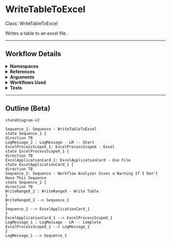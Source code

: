 # WriteTableToExcel
Class: WriteTableToExcel

Writes a table to an excel file.

<hr />

## Workflow Details
<details>
    <summary>
    <b>Namespaces</b>
    </summary>

    - System.Activities
- System.Activities.Statements
- System.Activities.Expressions
- System.Activities.Validation
- System.Activities.XamlIntegration
- Microsoft.VisualBasic
- Microsoft.VisualBasic.Activities
- System
- System.Collections
- System.Collections.Generic
- System.Collections.ObjectModel
- System.Data
- System.Diagnostics
- System.Linq
- System.Net.Mail
- System.Xml
- System.Text
- System.Xml.Linq
- UiPath.Core
- UiPath.Core.Activities
- System.Windows.Markup
- GlobalVariablesNamespace
- GlobalConstantsNamespace
- UiPath.Excel
- UiPath.Excel.Activities.Business
- UiPath.Excel.Model
- System.Reflection
- System.ComponentModel
- System.Runtime.Serialization
- System.Xml.Serialization
- UiPath.Shared.Activities


</details>
<details>
    <summary>
    <b>References</b>
    </summary>

    - Microsoft.CSharp
- Microsoft.VisualBasic
- Microsoft.Win32.Primitives
- NPOI
- PresentationFramework
- System
- System.Activities
- System.ComponentModel
- System.ComponentModel.EventBasedAsync
- System.ComponentModel.Primitives
- System.ComponentModel.TypeConverter
- System.Configuration.ConfigurationManager
- System.Console
- System.Core
- System.Data
- System.Data.Common
- System.Data.SqlClient
- System.Linq
- System.Memory
- System.Memory.Data
- System.ObjectModel
- System.Private.CoreLib
- System.Private.DataContractSerialization
- System.Private.ServiceModel
- System.Private.Uri
- System.Private.Xml
- System.Reflection.DispatchProxy
- System.Reflection.Metadata
- System.Reflection.TypeExtensions
- System.Runtime.Serialization
- System.Runtime.Serialization.Formatters
- System.Runtime.Serialization.Primitives
- System.Security.Permissions
- System.ServiceModel
- System.ServiceModel.Activities
- System.Xaml
- System.Xml
- System.Xml.Linq
- UiPath.Excel
- UiPath.Excel.Activities
- UiPath.Excel.Activities.Design
- UiPath.Mail.Activities
- UiPath.Studio.Constants
- UiPath.System.Activities
- UiPath.System.Activities.Design
- UiPath.System.Activities.ViewModels
- UiPath.Testing.Activities
- UiPath.Workflow
- WindowsBase


</details>
<details>
    <summary>
    <b>Arguments</b>
    </summary>

    <table><tr><th>Name</th><th>Direction</th><th>Type</th><th>Description</th></tr><tr><td>in_Path</td><td>InArgument</td><td>x:String</td><td>The path to the file to write to. File must exist already.</td></tr><tr><td>in_SheetName</td><td>InArgument</td><td>x:String</td><td>The name of the sheet to write the table to.</td></tr><tr><td>in_dt_Table</td><td>InArgument</td><td>sd:DataTable</td><td>The datatable to write to a sheet.</td></tr></table>
    
</details>
<details>
    <summary>
    <b>Workflows Used</b>
    </summary>

    

    
</details>
<details>
    <summary>
    <b>Tests</b>
    </summary>

    

    
</details>

<hr />

## Outline (Beta)

```mermaid
stateDiagram-v2

Sequence_1: Sequence - WriteTableToExcel
state Sequence_1 {
direction TB
LogMessage_2 : LogMessage - LM -- Start
ExcelProcessScopeX_1: ExcelProcessScopeX - Excel
state ExcelProcessScopeX_1 {
direction TB
ExcelApplicationCard_1: ExcelApplicationCard - Use File
state ExcelApplicationCard_1 {
direction TB
Sequence_2: Sequence - Workflow Analyzer Gives a Warning If I Don't Have This Sequence
state Sequence_2 {
direction TB
WriteRangeX_2 : WriteRangeX - Write Table
}
WriteRangeX_2 --> Sequence_2
}
Sequence_2 --> ExcelApplicationCard_1
}
ExcelApplicationCard_1 --> ExcelProcessScopeX_1
LogMessage_1 : LogMessage - LM -- Complete
ExcelProcessScopeX_1 --> LogMessage_1
}
LogMessage_1 --> Sequence_1
```
